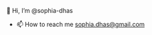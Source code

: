 👋 Hi, I’m @sophia-dhas
- 📫 How to reach me sophia.dhas@gmail.com

<!---
sophia-dhas/sophia-dhas is a ✨ special ✨ repository because its `README.md` (this file) appears on your GitHub profile.
You can click the Preview link to take a look at your changes.
--->
